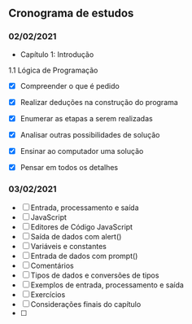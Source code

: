 ## Cronograma de estudos 

### 02/02/2021

-  Capítulo 1: Introdução

  1.1 Lógica de Programação

  - [x] Compreender o que é pedido
  - [x] Realizar deduções na construção do programa
  - [x] Enumerar as etapas a serem realizadas
  - [x] Analisar outras possibilidades de solução 
  - [x] Ensinar ao computador uma solução
  - [x] Pensar em todos os detalhes

  

  ### 03/02/2021
  
  - [ ] Entrada, processamento e saída
  - [ ] JavaScript
  - [ ] Editores de Código JavaScript
  - [ ] Saída de dados com alert()
  - [ ] Variáveis e constantes
  - [ ] Entrada de dados com prompt()
  - [ ] Comentários
  - [ ] Tipos de dados e conversões de tipos
  - [ ] Exemplos de entrada, processamento e saída
  - [ ] Exercícios
  - [ ] Considerações finais do capítulo
  - [ ] 
  
  